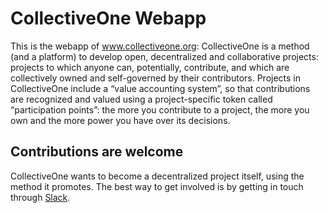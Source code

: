 # CollectiveOne Webapp

This is the webapp of www.collectiveone.org: 
CollectiveOne is a method (and a platform) to develop open, decentralized and collaborative projects: projects to which anyone can, potentially, contribute, and which are collectively owned and self-governed by their contributors. Projects in CollectiveOne include a “value accounting system”, so that contributions are recognized and valued using a project-specific token called “participation points”: the more you contribute to a project, the more you own and the more power you have over its decisions.

## **Contributions are welcome**
 
CollectiveOne wants to become a decentralized project itself, using the method it promotes. The best way to get involved is by getting in touch through [Slack](http://old.collectiveone.org/v//slack).
